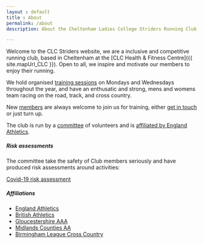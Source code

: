 ```yaml
---
layout : default
title : About
permalink: /about
description: About the Cheltenham Ladies College Striders Running Club, founded in 2008.

---
```


Welcome to the CLC Striders website, we are a inclusive and competitive running club, based in Cheltenham at the [CLC Health & Fitness Centre]({{ site.mapUrl_CLC }}). Open to all, we inspire and motivate our members to enjoy their running.

We hold organised [training sessions](/training) on Mondays and Wednesdays throughout the year, and have an enthusatic and strong, mens and womens team racing on the road, track, and cross country.

New [members](/membership) are always welcome to join us for training, either [get in touch](/contact) or just turn up.

The club is run by a [committee](/committee) of volunteers and is [affiliated by England Athletics](/images/2020/07//Affiliation-certificate-2020-21.jpg).

##### Risk assessments

The committee take the safety of Club members seriously and have produced risk assessments around activities:

[Covid-19 risk assessment](/assets/Covid-19-risk-assessment.pdf)

##### Affiliations

- [England Athletics](https://www.englandathletics.org/)
- [British Athletics](https://www.britishathletics.org.uk/)
- [Gloucestershire AAA](https://www.glosaaa.org.uk/)
- [Midlands Counties AA](https://www.midlandathletics.org.uk/)
- [Birmingham League Cross Country](https://www.birminghamccleague.co.uk/)
